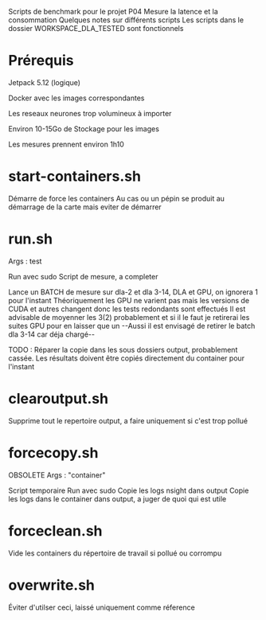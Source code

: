 Scripts de benchmark pour le projet P04
Mesure la latence et la consommation 
Quelques notes sur différents scripts
Les scripts dans le dossier WORKSPACE_DLA_TESTED sont fonctionnels

# Prérequis

Jetpack 5.12 (logique)

Docker avec les images correspondantes

Les reseaux neurones trop volumineux à importer

Environ 10-15Go de Stockage pour les images

Les mesures prennent environ 1h10

# start-containers.sh

Démarre de force les containers
Au cas ou un pépin se produit au démarrage de la carte mais eviter de démarrer

# run.sh

Args : test

Run avec sudo
Script de mesure, a completer

Lance un BATCH de mesure sur dla-2 et dla 3-14, DLA et GPU, on ignorera 1 pour l'instant
Théoriquement les GPU ne varient pas mais les versions de CUDA et autres changent donc les tests redondants sont effectués
Il est advisable de moyenner les 3(2) probablement et si il le faut je retirerai les suites GPU pour en laisser que un
--Aussi il est envisagé de retirer le batch dla 3-14 car déja chargé--

TODO : Réparer la copie dans les sous dossiers output, probablement cassée. Les résultats doivent être copiés directement du container pour l'instant

# clearoutput.sh

Supprime tout le repertoire output, a faire uniquement si c'est trop pollué

# forcecopy.sh

OBSOLETE
Args : "container"

Script temporaire
Run avec sudo
Copie les logs nsight dans output
Copie les logs dans le container dans output, a juger de quoi qui est utile

# forceclean.sh

Vide les containers du répertoire de travail si pollué ou corrompu

# overwrite.sh 

Éviter d'utilser ceci, laissé uniquement comme réference
